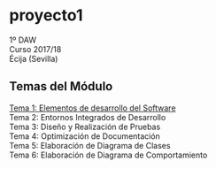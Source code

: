 # proyecto1
1º DAW  
Curso 2017/18  
Écija (Sevilla)  


## Temas del Módulo


[Tema 1: Elementos de desarrollo del Software](http://aula.iesluisvelez.org/moodle/course/view.php?id=154)  
Tema 2: Entornos Integrados de Desarrollo  
Tema 3: Diseño y Realización de Pruebas  
Tema 4: Optimización de Documentación  
Tema 5: Elaboración de Diagrama de Clases  
Tema 6: Elaboración de Diagrama de Comportamiento  
